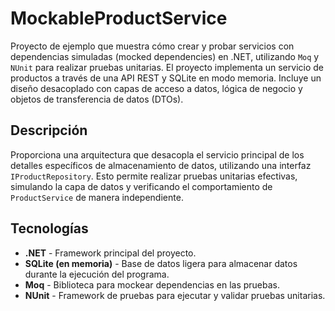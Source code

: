 # MockableProductService
Proyecto de ejemplo que muestra cómo crear y probar servicios con dependencias simuladas (mocked dependencies) en .NET, utilizando `Moq` y `NUnit` para realizar pruebas unitarias. El proyecto implementa un servicio de productos a través de una API REST y SQLite en modo memoria. Incluye un diseño desacoplado con capas de acceso a datos, lógica de negocio y objetos de transferencia de datos (DTOs).

## Descripción
Proporciona una arquitectura que desacopla el servicio principal de los detalles específicos de almacenamiento de datos, utilizando una interfaz `IProductRepository`. Esto permite realizar pruebas unitarias efectivas, simulando la capa de datos y verificando el comportamiento de `ProductService` de manera independiente.

## Tecnologías
- **.NET** - Framework principal del proyecto.
- **SQLite (en memoria)** - Base de datos ligera para almacenar datos durante la ejecución del programa.
- **Moq** - Biblioteca para mockear dependencias en las pruebas.
- **NUnit** - Framework de pruebas para ejecutar y validar pruebas unitarias.

